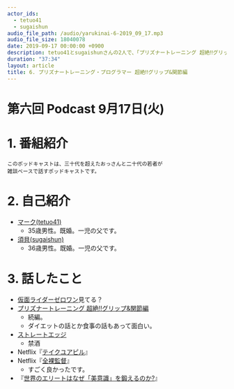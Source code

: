 ```yaml
---
actor_ids:
  - tetuo41
  - sugaishun
audio_file_path: /audio/yarukinai-6-2019_09_17.mp3
audio_file_size: 18040078
date: 2019-09-17 00:00:00 +0900
description: tetuo41とsugaishunさんの2人で、「プリズナートレーニング 超絶‼グリップ&関節編」「全裸監督」「世界のエリートはなぜ「美意識」を鍛えるのか?」について話しました。
duration: "37:34"
layout: article
title: 6. プリズナートレーニング・プログラマー 超絶‼グリップ&関節編
---
```


# 第六回 Podcast 9月17日(火)

# 1. 番組紹介
    このポッドキャストは、三十代を超えたおっさんと二十代の若者が
    雑談ベースで話すポッドキャストです。

# 2. 自己紹介
- [マーク(tetuo41)](https://twitter.com/tetuo41)
    - 35歳男性。既婚。一児の父です。
- [須貝(sugaishun)](https://twitter.com/sugaishun)
    - 36歳男性。既婚。一児の父です。

# 3. 話したこと
- [仮面ライダーゼロワン](https://www.tv-asahi.co.jp/zero-one/)見てる？
- [プリズナートレーニング 超絶‼グリップ&関節編](https://www.amazon.co.jp/dp/B07C96GXTK/)
    - 続編。
    - ダイエットの話とか食事の話もあって面白い。
- [ストレートエッジ](https://ja.wikipedia.org/wiki/%E3%82%B9%E3%83%88%E3%83%AC%E3%83%BC%E3%83%88%E3%83%BB%E3%82%A8%E3%83%83%E3%82%B8)
    - 禁酒
- Netflix『[テイクユアピル](https://www.netflix.com/title/80117831)』
- Netflix『[全裸監督](https://www.netflix.com/title/80239462)』
    - すごく良かったです。
- 『[世界のエリートはなぜ「美意識」を鍛えるのか?](https://www.amazon.co.jp/dp/B073S1RJX2/)』

